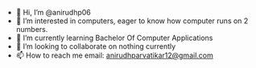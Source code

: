 - 👋 Hi, I’m @anirudhp06
- 👀 I’m interested in computers, eager to know how computer runs on 2 numbers.
- 🌱 I’m currently learning Bachelor Of Computer Applications
- 💞️ I’m looking to collaborate on nothing currently
- 📫 How to reach me email: anirudhparvatikar12@gmail.com

<!---
anirudhp06/anirudhp06 is a ✨ special ✨ repository because its `README.md` (this file) appears on your GitHub profile.
You can click the Preview link to take a look at your changes.
--->
